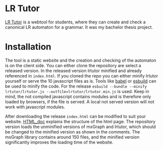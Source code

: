 # LR Tutor

[LR Tutor](https://www2.in.tum.de/lrtutor) is a webtool for students, where they can create and check a canonical LR
automaton for a grammar.
It was my bachelor thesis project.

# Installation

The tool is a static website and the creation and checking of the automaton is on the client side.
You can either clone the repository are select a released version.
In the released version lrtutor minified and already referenced in ```index.html```.
If you cloned the repo you can either minify lrtutor yourself or serve the 10 javascript files as is.
Tools like [babel](https://babeljs.io/) or [esbuild](https://esbuild.github.io/) can be used to minify the code.
For the release ```esbuild --bundle --minify lrtutor/lrtutor.js --outfile=lrtutor/lrtutor.min.js``` is used.
Keep in mind, the not compiled javascript contains modules and is therefore only loaded by browsers, if the file is 
served.
A local not served version will not work with javascript modules.

After downloading the release ```index.html``` can be modified to suit your website.
[HTML_doc](html_doc.md) explains the structure of the html page.
The repository version loads the unminified versions of mxGraph and lrtutor, which should be changed to the minified 
version as shown in the comments.
The mxGraph library contains around 150 files, and the minified version significantly improves the loading time of the website.

